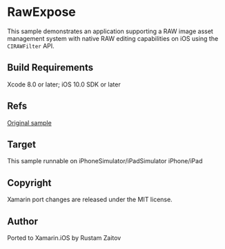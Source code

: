 RawExpose
==============

This sample demonstrates an application supporting a RAW image asset management system with native RAW editing capabilities on iOS using the `CIRAWFilter` API.

Build Requirements
------------------

Xcode 8.0 or later; iOS 10.0 SDK or later

Refs
----
[Original sample](https://developer.apple.com/library/prerelease/content/samplecode/RawExpose/Introduction/Intro.html)

Target
------
This sample runnable on iPhoneSimulator/iPadSimulator iPhone/iPad

Copyright
--------

Xamarin port changes are released under the MIT license.

Author
------

Ported to Xamarin.iOS by Rustam Zaitov
